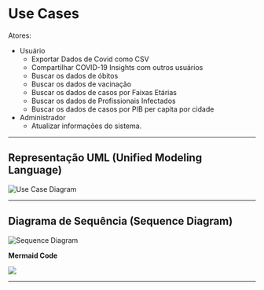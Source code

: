 # Use Cases

Atores:
  - Usuário
    - Exportar Dados de Covid como CSV
    - Compartilhar COVID-19 Insights com outros usuários
    - Buscar os dados de óbitos
    - Buscar os dados de vacinação
    - Buscar os dados de casos por Faixas Etárias
    - Buscar os dados de Profissionais Infectados
    -  Buscar os dados de casos por PIB per capita por cidade
  - Administrador
    - Atualizar informações do sistema.

---

## Representação UML (Unified Modeling Language)

![Use Case Diagram](https://i.imgur.com/aK0nu3y.png)

---

## Diagrama de Sequência (Sequence Diagram)

![Sequence Diagram](https://i.imgur.com/FIhqzG2_d.webp?maxwidth=760&fidelity=grand.png)

**Mermaid Code**

[![](https://mermaid.ink/img/pako:eNqVUktuAjEMvYqVVavCBbKgUjtbVqibajYmYyASiamTqVohDoN6FC5Wzw8G1KqqV0707Pf87L1xXJGxJtFbTdFR4XEtGMoIGi-pPh3F83Q2e1j4lCmghac6ORSosOIEFUFgyZRgxwLP_O6rrhS3uYdQyqcvBgrg0G0IHjtAE33PqfYfqCzMOWVRgrWcjivvGCJrp7RZMkrfnLaJ-u6x7X1NcSFoVDivSAKutSIj0EdLOpYxlqKTFgpbYiILC9qS8xx_GFez0bRDDKXNRGfDirZUKLPEJr0uaSTeIn4T-adnnUrk8-au61vfipFvHc0_SQLFhGtVpx6QCMPdeBXRcVSYftzfkMeRWeeHJmZiAklAX-kd7pvv0uQNBSqN1XTFovstTRkPisQ68-IzOmOz1DQx9U63OlytsSvUESdmh_GV-fKmyqu38-7U24s_fAMDcvoe?type=png)](https://mermaid.live/edit#pako:eNqVUktuAjEMvYqVVavCBbKgUjtbVqibajYmYyASiamTqVohDoN6FC5Wzw8G1KqqV0707Pf87L1xXJGxJtFbTdFR4XEtGMoIGi-pPh3F83Q2e1j4lCmghac6ORSosOIEFUFgyZRgxwLP_O6rrhS3uYdQyqcvBgrg0G0IHjtAE33PqfYfqCzMOWVRgrWcjivvGCJrp7RZMkrfnLaJ-u6x7X1NcSFoVDivSAKutSIj0EdLOpYxlqKTFgpbYiILC9qS8xx_GFez0bRDDKXNRGfDirZUKLPEJr0uaSTeIn4T-adnnUrk8-au61vfipFvHc0_SQLFhGtVpx6QCMPdeBXRcVSYftzfkMeRWeeHJmZiAklAX-kd7pvv0uQNBSqN1XTFovstTRkPisQ68-IzOmOz1DQx9U63OlytsSvUESdmh_GV-fKmyqu38-7U24s_fAMDcvoe)

---
